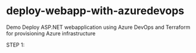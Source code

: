 # deploy-webapp-with-azuredevops
Demo Deploy ASP.NET webapplication using Azure DevOps and Terraform for provisioning Azure infrastructure





STEP 1:
